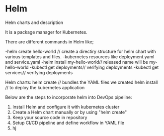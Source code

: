 # Helm
Helm charts and description

It is a package manager for Kubernetes.

There are different commands in Helm like;

-helm create hello-world // create a directiry structure for helm chart with various templates and files.
-kubernetes resources like deployment.yaml and service.yaml
-helm install my-hello-world// released name will be my-hello-world
-kubectl get deployments// verifying deployments
-kubectl get services// verifying deployments 

Helm charts: helm create <chart name>// bundles the YAML files we created
              helm install <chart name>// to deploy the kubernetes application



Below are the steps to incorporate helm into DevOps pipeline:

1. Install Helm and configure it with kubernetes cluster
2. Create a Helm chart manually or by using "helm create"
3. Keep your source code in repository
4. Setup CI/CD pipeline and define workflow in YAML file
5. hj


